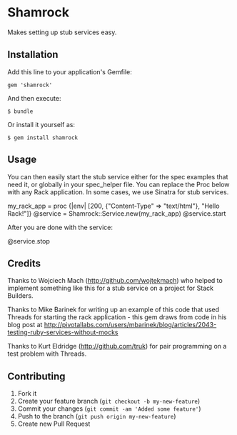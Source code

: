 # Shamrock

Makes setting up stub services easy.

## Installation

Add this line to your application's Gemfile:

    gem 'shamrock'

And then execute:

    $ bundle

Or install it yourself as:

    $ gem install shamrock

## Usage

You can then easily start the stub service either for the spec examples that need it, or
globally in your spec_helper file. You can replace the Proc below with any Rack application.
In some cases, we use Sinatra for stub services.

my_rack_app = proc {|env| [200, {"Content-Type" => "text/html"}, "Hello Rack!"]}
@service = Shamrock::Service.new(my_rack_app)
@service.start

After you are done with the service:

@service.stop

## Credits

Thanks to Wojciech Mach (http://github.com/wojtekmach) who helped to implement something like
this for a stub service on a project for Stack Builders.

Thanks to Mike Barinek for writing up an example of this code that used Threads for starting
the rack application - this gem draws from code in his blog post at
http://pivotallabs.com/users/mbarinek/blog/articles/2043-testing-ruby-services-without-mocks

Thanks to Kurt Eldridge (http://github.com/truk) for pair programming on a test problem with Threads.

## Contributing

1. Fork it
2. Create your feature branch (`git checkout -b my-new-feature`)
3. Commit your changes (`git commit -am 'Added some feature'`)
4. Push to the branch (`git push origin my-new-feature`)
5. Create new Pull Request
